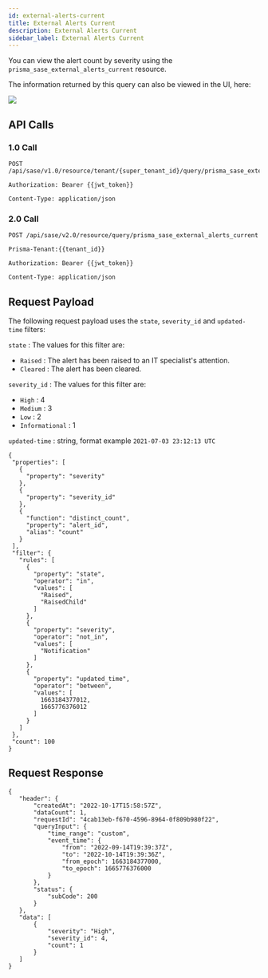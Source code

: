 ```yaml
---
id: external-alerts-current
title: External Alerts Current
description: External Alerts Current
sidebar_label: External Alerts Current
---
```


You can view the alert count by severity using the `prisma_sase_external_alerts_current` resource.

The information returned by this query can also be viewed in the UI, here:

![](/access/img/Alerts_count_by_severity.png)

## API Calls

### 1.0 Call

    POST /api/sase/v1.0/resource/tenant/{super_tenant_id}/query/prisma_sase_external_alerts_current

    Authorization: Bearer {{jwt_token}}

    Content-Type: application/json

### 2.0 Call

    POST /api/sase/v2.0/resource/query/prisma_sase_external_alerts_current

    Prisma-Tenant:{{tenant_id}}

    Authorization: Bearer {{jwt_token}}

    Content-Type: application/json

## Request Payload

The following request payload uses the `state`, `severity_id` and `updated-time` filters:

`state` : The values for this filter are:

- `Raised` : The alert has been raised to an IT specialist's attention.
- `Cleared` : The alert has been cleared.

`severity_id` : The values for this filter are:

- `High` : 4
- `Medium` : 3
- `Low` : 2
- `Informational` : 1

`updated-time` : string, format example `2021-07-03 23:12:13 UTC`

    {
     "properties": [
       {
         "property": "severity"
       },
       {
         "property": "severity_id"
       },
       {
         "function": "distinct_count",
         "property": "alert_id",
         "alias": "count"
       }
     ],
     "filter": {
       "rules": [
         {
           "property": "state",
           "operator": "in",
           "values": [
             "Raised",
             "RaisedChild"
           ]
         },
         {
           "property": "severity",
           "operator": "not_in",
           "values": [
             "Notification"
           ]
         },
         {
           "property": "updated_time",
           "operator": "between",
           "values": [
             1663184377012,
             1665776376012
           ]
         }
       ]
     },
     "count": 100
    }

## Request Response

    {
       "header": {
           "createdAt": "2022-10-17T15:58:57Z",
           "dataCount": 1,
           "requestId": "4cab13eb-f670-4596-8964-0f809b980f22",
           "queryInput": {
               "time_range": "custom",
               "event_time": {
                   "from": "2022-09-14T19:39:37Z",
                   "to": "2022-10-14T19:39:36Z",
                   "from_epoch": 1663184377000,
                   "to_epoch": 1665776376000
               }
           },
           "status": {
               "subCode": 200
           }
       },
       "data": [
           {
               "severity": "High",
               "severity_id": 4,
               "count": 1
           }
       ]
    }
